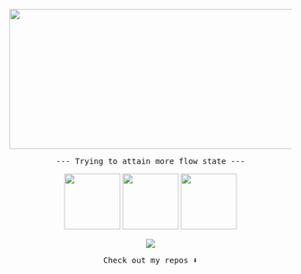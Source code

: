 
<p align="center">
  <img width="800" height="250" src="./ConwayGame.gif">
</p>

<!-- ## Trying to be more flow state :dragon: -->
<p align="center">
  <samp font-weight="bold">--- Trying to attain more flow state ---</samp>
</p>

<p align="center">
  <img src="https://media3.giphy.com/media/ln7z2eWriiQAllfVcn/200w.webp" width="100">
  <img src="https://i.giphy.com/media/LMt9638dO8dftAjtco/200.webp" width="100">
  <img src="https://i.giphy.com/media/eNAsjO55tPbgaor7ma/200w.webp" width="100">
</p>

<p align="center">
  <a target="_blank" href="https://www.linkedin.com/in/warren-gifford-he-him-b1141a1b4/">
    <img src="https://img.shields.io/badge/-LinkedIn-0077B5?style=for-the-badge&logo=Linkedin&logoColor=white"></img>
  </a>
</p>

<p align="center">
  <samp>Check out my repos ⬇️  </samp>
</p>
